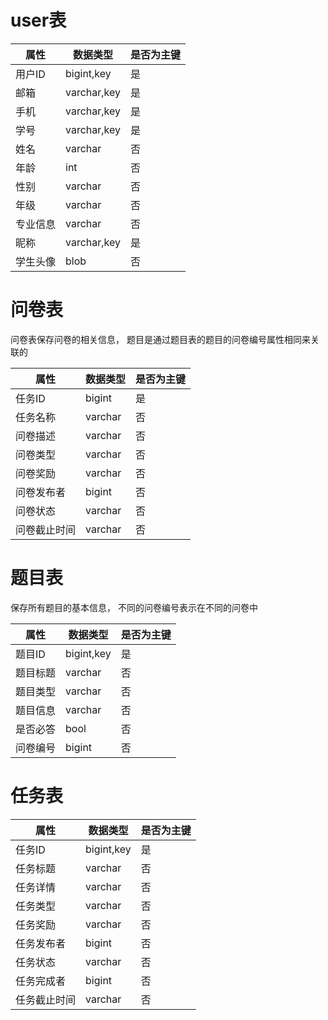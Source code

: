 # user表
|属性| 数据类型|是否为主键|
|--|--|--|
|用户ID|bigint,key| 是
|邮箱|varchar,key| 是
|手机|varchar,key| 是
|学号|varchar,key| 是
|姓名|varchar| 否
|年龄|int|否
|性别|varchar|否
|年级|varchar|否
|专业信息|varchar|否
|昵称|varchar,key|是
|学生头像|blob|否

# 问卷表
问卷表保存问卷的相关信息， 题目是通过题目表的题目的问卷编号属性相同来关联的

|属性| 数据类型|是否为主键|
|--|--|--|
|任务ID|bigint| 是
|任务名称|varchar|否
|问卷描述|varchar|否
|问卷类型|varchar|否
|问卷奖励|varchar|否
|问卷发布者|bigint|否
|问卷状态|varchar|否
|问卷截止时间|varchar|否


# 题目表
保存所有题目的基本信息， 不同的问卷编号表示在不同的问卷中


|属性| 数据类型|是否为主键|
|--|--|--|
|题目ID|bigint,key|是
|题目标题 |varchar|否
|题目类型|varchar|否|
|题目信息|varchar|否
|是否必答|bool|否
|问卷编号|bigint|否 


# 任务表
|属性| 数据类型|是否为主键|
|--|--|--|
|任务ID|bigint,key|是
|任务标题|varchar|否
|任务详情|varchar|否
|任务类型|varchar|否
|任务奖励|varchar|否
|任务发布者|bigint|否
|任务状态|varchar|否
|任务完成者|bigint|否
|任务截止时间|varchar|否






